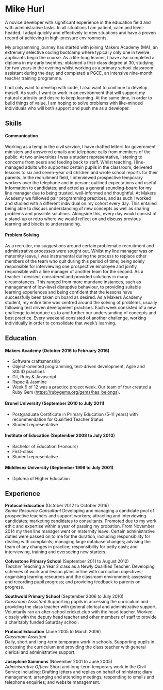 # Mike Hurl

A novice developer with significant experience in the education field and with administrative tasks. In all situations I am patient, calm and level-headed. I adapt quickly and effectively to new situations and have a proven record of achieving in high-pressure environments.

My programming journey has started with joining Makers Academy (MA), an extremely selective coding bootcamp where typically only one in twelve applicants begin the course. As a life-long learner, I have also completed a diploma in my early twenties; obtained a first-class degree at 30, studying for two years in the evening whilst working as a primary school classroom assistant during the day; and completed a PGCE, an intensive nine-month teacher training programme.

I not only want to develop with code, I also want to continue to develop myself. As such, I want to work in an environment that will support my natural curiosity and desire to keep learning. At the same time, in order to build things of value,  I am hoping to solve problems with like-minded individuals who will both support and push me as a developer.

## Skills

#### Communication

Working as a temp in the civil service, I have drafted letters for government ministers and answered emails and telephone calls from members of the public. At two universities I was a student representative, listening to concerns from peers and feeding back to staff. Whilst teaching, I line-managed adults who supported certain pupils in the classroom; delivered lessons to six and seven-year old children and wrote school reports for their parents. In the recruitment field, I interviewed prospective temporary workers over the telephone and in person; outlined expectations and useful information to candidates; and acted as a general sounding-board for my line manager due to being trusted, well-informed and thoughtful. At Makers Academy we followed pair programming practices, and as such I worked and studied with a different individual on my cohort every day. This entailed being able to discuss understanding of new concepts as well as sharing problems and possible solutions. Alongside this, every day would consist of a stand-up or retro where we would reflect on and discuss previous learning and blocks to understanding.

#### Problem Solving

As a recruiter, my suggestions around certain problematic recruitment and administrative processes were sought out. Whilst my line manager was on maternity leave, I was instrumental during the process to replace other members of the team who quit during this period of time; being solely responsible for interviewing one prospective employee and jointly responsible with a line manager of another team for the second. As a teacher I devised, considered and provided solutions in many circumstances. This ranged from more mundane instances, such as management of low-level disruptive behaviour, to providing suitable learning experiences and being confident that the lessons have successfully been taken on board as desired. As a Makers Academy student, my entire time was centred around the solving of problems, usually following test driven development practices. Each week consisted of a new challenge to introduce us to and further our understanding of concepts and best practice. Every weekend consisted of another challenge, working individually in order to consolidate that week’s learning.

## Education

#### Makers Academy (October 2016 to February 2016)
- Software craftsmanship
- Object-oriented programming, test-driven development, Agile and SOLID practices
- Git, Ruby & Javascript
- Rspec & Jasmine
- Week 9 of 12 was a practice project week. Our team of four created a Ruby Gem (https://rubygems.org/gems/has_belongs).

#### Brunel University (September 2010 to July 2011)
- Postgraduate Certificate in Primary Education (5-11 years) with recommendation for Qualified Teacher Status
- Student representative

#### Institute of Education (September 2008 to July 2010)
- Bachelor of Education (Honours)
- First-class
- Student representative

#### Middlesex University (September 1998 to July 2001)
- Diploma of Higher Education

## Experience

**Protocol Education** (October 2012 to October 2016)    
*Senior Resource Consultant*
Developing and managing a candidate pool of prospective teachers and support workers; attracting and interviewing candidates; marketing candidates to consultants. Promoted due to my work ethic and expertise within a year of passing my probation. From November 2014 my then line manager went on maternity leave. Certain administrative duties were passed on to me for the duration, including responsibility for dealing with complaints; managing large database changes; advising the team of any changes in practice; responsibility for petty cash; and interviewing, training and overseeing new starters.

**Colvestone Primary School** (September 2011 to August 2012)   
*Teacher*
Teaching a Year 2 class as a Newly Qualified Teacher. Developing schemes of work and lesson plans in line with curriculum objectives; organising learning resources and the classroom environment; assessing and recording pupil progress; and providing feedback to parents on progress.

**Southwold Primary School** (September 2006 to July 2010)   
*Classroom Assistant* 
Supporting pupils in accessing the curriculum and providing the class teacher with general clerical and administrative support. Voluntarily ran an after-school cricket club with the head teacher. Worked closely with the deputy head teacher and other members of staff to provide a charitably funded Saturday school.

**Protocol Education** (June 2005 to March 2006)   
*Classroom Assistant*  
Daily, short and long-term temporary work in schools. Supporting pupils in accessing the curriculum and providing the class teacher with general clerical and administrative support.

**Josephine Sammons** (November 2001 to June 2005)   
*Administrative Officer* 
Short and long-term temporary work in the Civil Service including: Drafting letters and replies on behalf of ministers; diary management; arranging and attending meetings; responding to emails and telephone enquiries; and website management.

